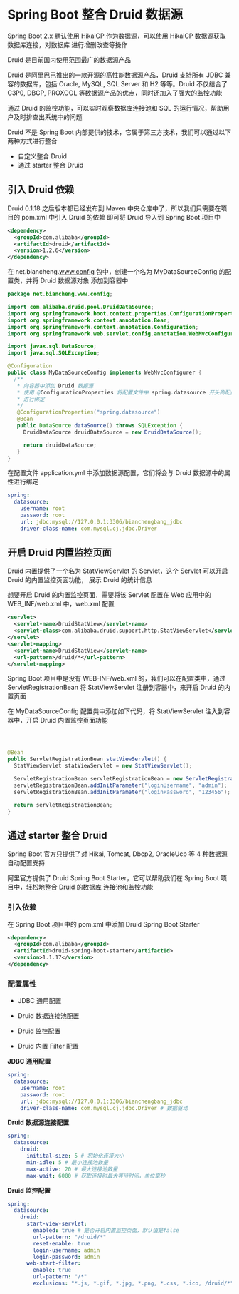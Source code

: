 # Spring Boot 整合 Druid 数据源

Spring Boot 2.x 默认使用 HikaiCP 作为数据源，可以使用 HikaiCP 数据源获取数据库连接，对数据库
进行增删改查等操作

Druid 是目前国内使用范围最广的数据源产品

Druid 是阿里巴巴推出的一款开源的高性能数据源产品，Druid 支持所有 JDBC 兼容的数据库，包括 Oracle, MySQL, SQL Server
和 H2 等等。Druid 不仅结合了 C3P0, DBCP, PROXOOL 等数据源产品的优点，同时还加入了强大的监控功能

通过 Druid 的监控功能，可以实时观察数据库连接池和 SQL 的运行情况，帮助用户及时排查出系统中的问题

Druid 不是 Spring Boot 内部提供的技术，它属于第三方技术，我们可以通过以下两种方式进行整合

- 自定义整合 Druid
- 通过 starter 整合 Druid

## 引入 Druid 依赖

Druid 0.1.18 之后版本都已经发布到 Maven 中央仓库中了，所以我们只需要在项目的 pom.xml 中引入 Druid 的依赖
即可将 Druid 导入到 Spring Boot 项目中

```xml
<dependency>
  <groupId>com.alibaba</groupId>
  <artifactId>druid</artifactId>
  <version>1.2.6</version>
</dependency>
```

在 net.biancheng.www.config 包中，创建一个名为 MyDataSourceConfig 的配置类，并将 Druid 数据源对象
添加到容器中

```java
package net.biancheng.www.config;

import com.alibaba.druid.pool.DruidDataSource;
import org.springframework.boot.context.properties.ConfigurationProperties;
import org.springframework.context.annotation.Bean;
import org.springframework.context.annotation.Configuration;
import org.springframework.web.servlet.config.annotation.WebMvcConfigurer;

import javax.sql.DataSource;
import java.sql.SQLException;

@Configuration
public class MyDataSourceConfig implements WebMvcConfigurer {
  /**
   * 向容器中添加 Druid 数据源
   * 使用 @ConfigurationProperties 将配置文件中 spring.datasource 开头的配置与数据中的属性
   * 进行绑定
   */
   @ConfigurationProperties("spring.datasource")
   @Bean
   public DataSource dataSource() throws SQLException {
     DruidDataSource druidDataSource = new DruidDataSource();

     return druidDataSource;
   }
}
```

在配置文件 application.yml 中添加数据源配置，它们将会与 Druid 数据源中的属性进行绑定

```yml
spring:
  datasource:
    username: root
    password: root
    url: jdbc:mysql://127.0.0.1:3306/bianchengbang_jdbc
    driver-class-name: com.mysql.cj.jdbc.Driver
```

## 开启 Druid 内置监控页面

Druid 内置提供了一个名为 StatViewServlet 的 Servlet，这个 Servlet 可以开启 Druid 的内置监控页面功能，
展示 Druid 的统计信息

想要开启 Druid 的内置监控页面，需要将该 Servlet 配置在 Web 应用中的 WEB_INF/web.xml 中，web.xml 配置

```xml
<servlet>
  <servlet-name>DruidStatView</servlet-name>
  <servlet-class>com.alibaba.druid.support.http.StatViewServlet</servlet-class>
</servlet>
<servlet-mapping>
  <servlet-name>DruidStatView</servlet-name>
  <url-pattern>/druid/*</url-pattern>
</servlet-mapping>
```

Spring Boot 项目中是没有 WEB-INF/web.xml 的，我们可以在配置类中，通过 ServletRegistrationBean 将 StatViewServlet
注册到容器中，来开启 Druid 的内置页面

在 MyDataSourceConfig 配置类中添加如下代码，将 StatViewServlet 注入到容器中，开启 Druid 内置监控页面功能

```java



@Bean
public ServletRegistrationBean statViewServlet() {
  StatViewServlet statViewServlet = new StatViewServlet();

  ServletRegistrationBean servletRegistrationBean = new ServletRegistrationBean(statViewServlet, "/druid/*")
  servletRegistrationBean.addInitParameter("loginUsername", "admin");
  servletRegistrationBean.addInitParameter("loginPassword", "123456");

  return servletRegistrationBean;
}
```

## 通过 starter 整合 Druid

Spring Boot 官方只提供了对 Hikai, Tomcat, Dbcp2, OracleUcp 等 4 种数据源自动配置支持

阿里官方提供了 Druid Spring Boot Starter，它可以帮助我们在 Spring Boot 项目中，轻松地整合 Druid 的数据库
连接池和监控功能

### 引入依赖

在 Spring Boot 项目中的 pom.xml 中添加 Druid Spring Boot Starter

```xml
<dependency>
  <groupId>com.alibaba</groupId>
  <artifactId>druid-spring-boot-starter</artifactId>
  <version>1.1.17</version>
</dependency>
```

### 配置属性

- JDBC 通用配置

- Druid 数据连接池配置

- Druid 监控配置

- Druid 内置 Filter 配置

**JDBC 通用配置**

```yml
spring:
  datasource:
    username: root
    password: root
    url: jdbc:mysql://127.0.0.1:3306/bianchengbang_jdbc
    driver-class-name: com.mysql.cj.jdbc.Driver # 数据驱动
```

**Druid 数据源连接配置**

```yml
spring:
  datasource:
    druid:
      initital-size: 5 # 初始化连接大小
      min-idle: 5 # 最小连接池数量
      max-active: 20 # 最大连接池数量
      max-wait: 6000 # 获取连接时最大等待时间，单位毫秒
```

**Druid 监控配置**

```yml
spring:
  datasource:
    druid:
      start-view-servlet:
        enabled: true # 是否开启内置监控页面，默认值是false
        url-pattern: "/druid/*"
        reset-enable: true
        login-username: admin
        login-password: admin
      web-start-filter:
        enable: true
        url-pattern: "/*"
        exclusions: "*.js, *.gif, *.jpg, *.png, *.css, *.ico, /druid/*"
```

